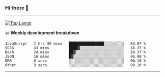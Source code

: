### Hi there 👋

-------
[![Top Langs](https://github-readme-stats.vercel.app/api/top-langs/?username=ashish-r)](https://github.com/anuraghazra/github-readme-stats)

📊 **Weekly development breakdown**
<!--START_SECTION:waka-->

```text
JavaScript   2 hrs 30 mins   ████████████████░░░░░░░░░   64.07 %
SCSS         43 mins         ████▓░░░░░░░░░░░░░░░░░░░░   18.37 %
Bash         24 mins         ██▓░░░░░░░░░░░░░░░░░░░░░░   10.37 %
JSON         16 mins         █▓░░░░░░░░░░░░░░░░░░░░░░░   06.90 %
ERB          0 secs          ░░░░░░░░░░░░░░░░░░░░░░░░░   00.18 %
Other        0 secs          ░░░░░░░░░░░░░░░░░░░░░░░░░   00.10 %
```

<!--END_SECTION:waka-->
-------

<!--
**ashish-r/ashish-r** is a ✨ _special_ ✨ repository because its `README.md` (this file) appears on your GitHub profile.

Here are some ideas to get you started:

- 🔭 I’m currently working on ...
- 🌱 I’m currently learning ...
- 👯 I’m looking to collaborate on ...
- 🤔 I’m looking for help with ...
- 💬 Ask me about ...
- 📫 How to reach me: ...
- 😄 Pronouns: ...
- ⚡ Fun fact: ...
-->
